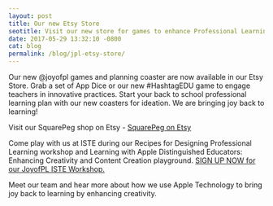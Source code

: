 ```yaml
---
layout: post
title: Our new Etsy Store
seotitle: Visit our new store for games to enhance Professional Learning | Joy of Professional Learning
date: 2017-05-29 13:32:10 -0800
cat: blog
permalink: /blog/jpl-etsy-store/
---
```


Our new @joyofpl games and planning coaster are now available in our Etsy Store. Grab a set of App Dice or our new #HashtagEDU game to engage teachers in innovative practices. Start your back to school professional learning plan with our new coasters for ideation. We are bringing joy back to learning! 

Visit our SquarePeg shop on Etsy - <a href="https://www.etsy.com/shop/bethesquarepeg?ref=seller-platform-mcnav">SquarePeg on Etsy</a>

Come play with us at ISTE during our Recipes for Designing Professional Learning workshop and Learning with Apple Distinguished Educators: Enhancing Creativity and Content Creation playground. <a href="https://conference.iste.org/2017/program/search/detail_session.php?id=108675817">SIGN UP NOW for our JoyofPL ISTE Workshop.</a>  

Meet our team and hear more about how we use Apple Technology to bring joy back to learning by enhancing creativity.
